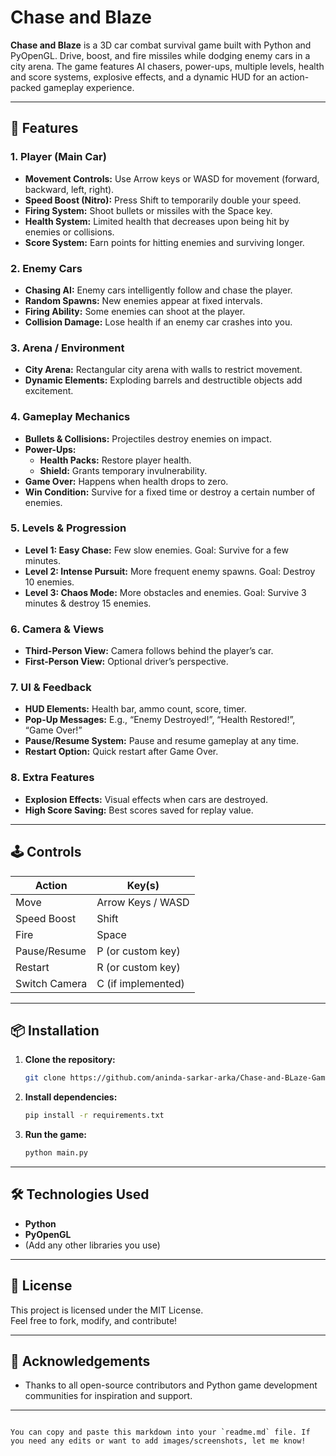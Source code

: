 
# Chase and Blaze

**Chase and Blaze** is a 3D car combat survival game built with Python and PyOpenGL. Drive, boost, and fire missiles while dodging enemy cars in a city arena. The game features AI chasers, power-ups, multiple levels, health and score systems, explosive effects, and a dynamic HUD for an action-packed gameplay experience.

---

## 🚗 Features

### 1. Player (Main Car)
- **Movement Controls:** Use Arrow keys or WASD for movement (forward, backward, left, right).
- **Speed Boost (Nitro):** Press Shift to temporarily double your speed.
- **Firing System:** Shoot bullets or missiles with the Space key.
- **Health System:** Limited health that decreases upon being hit by enemies or collisions.
- **Score System:** Earn points for hitting enemies and surviving longer.

### 2. Enemy Cars
- **Chasing AI:** Enemy cars intelligently follow and chase the player.
- **Random Spawns:** New enemies appear at fixed intervals.
- **Firing Ability:** Some enemies can shoot at the player.
- **Collision Damage:** Lose health if an enemy car crashes into you.

### 3. Arena / Environment
- **City Arena:** Rectangular city arena with walls to restrict movement.
- **Dynamic Elements:** Exploding barrels and destructible objects add excitement.

### 4. Gameplay Mechanics
- **Bullets & Collisions:** Projectiles destroy enemies on impact.
- **Power-Ups:**
  - **Health Packs:** Restore player health.
  - **Shield:** Grants temporary invulnerability.
- **Game Over:** Happens when health drops to zero.
- **Win Condition:** Survive for a fixed time or destroy a certain number of enemies.

### 5. Levels & Progression
- **Level 1: Easy Chase:** Few slow enemies. Goal: Survive for a few minutes.
- **Level 2: Intense Pursuit:** More frequent enemy spawns. Goal: Destroy 10 enemies.
- **Level 3: Chaos Mode:** More obstacles and enemies. Goal: Survive 3 minutes & destroy 15 enemies.

### 6. Camera & Views
- **Third-Person View:** Camera follows behind the player’s car.
- **First-Person View:** Optional driver’s perspective.

### 7. UI & Feedback
- **HUD Elements:** Health bar, ammo count, score, timer.
- **Pop-Up Messages:** E.g., “Enemy Destroyed!”, “Health Restored!”, “Game Over!”
- **Pause/Resume System:** Pause and resume gameplay at any time.
- **Restart Option:** Quick restart after Game Over.

### 8. Extra Features
- **Explosion Effects:** Visual effects when cars are destroyed.
- **High Score Saving:** Best scores saved for replay value.

---

## 🕹️ Controls

| Action          | Key(s)                |
|-----------------|----------------------|
| Move            | Arrow Keys / WASD    |
| Speed Boost     | Shift                |
| Fire            | Space                |
| Pause/Resume    | P (or custom key)    |
| Restart         | R (or custom key)    |
| Switch Camera   | C (if implemented)   |

---

## 📦 Installation

1. **Clone the repository:**
   ```bash
   git clone https://github.com/aninda-sarkar-arka/Chase-and-BLaze-Game-.git
   ```
2. **Install dependencies:**
   ```bash
   pip install -r requirements.txt
   ```
3. **Run the game:**
   ```bash
   python main.py
   ```

---

## 🛠️ Technologies Used

- **Python**
- **PyOpenGL**
- (Add any other libraries you use)

---

## 📄 License

This project is licensed under the MIT License.  
Feel free to fork, modify, and contribute!

---

## 🙏 Acknowledgements

- Thanks to all open-source contributors and Python game development communities for inspiration and support.

---

```

You can copy and paste this markdown into your `readme.md` file. If you need any edits or want to add images/screenshots, let me know!

